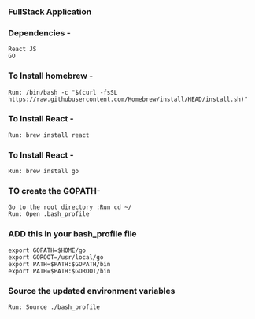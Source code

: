 ###  FullStack Application

### Dependencies -
    React JS
    GO

 ### To Install homebrew -
    Run: /bin/bash -c "$(curl -fsSL https://raw.githubusercontent.com/Homebrew/install/HEAD/install.sh)"

 ### To Install React -
    Run: brew install react

 ### To Install React -
    Run: brew install go

### TO create the GOPATH-
    Go to the root directory :Run cd ~/
    Run: Open .bash_profile
 
 ### ADD this in your bash_profile file
    export GOPATH=$HOME/go
    export GOROOT=/usr/local/go
    export PATH=$PATH:$GOPATH/bin
    export PATH=$PATH:$GOROOT/bin

### Source the updated environment variables
    Run: Source ./bash_profile


